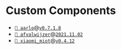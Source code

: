 # Custom Components

- [`📁 aarlo`](https://github.com/twrecked/hass-aarlo)@[`v0.7.1.8`](https://github.com/twrecked/hass-aarlo/releases/tag/v0.7.1.8)
- [`📁 afvalwijzer`](https://github.com/xirixiz/homeassistant-afvalwijzer)@[`2021.11.02`](https://github.com/xirixiz/homeassistant-afvalwijzer/releases/tag/2021.11.02)
- [`📁 xiaomi_miot`](https://github.com/al-one/hass-xiaomi-miot)@[`v0.4.12`](https://github.com/al-one/hass-xiaomi-miot/releases/tag/v0.4.12)
